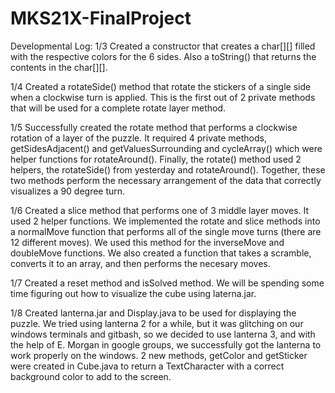 # MKS21X-FinalProject
Developmental Log:
1/3 Created a constructor that creates a char[][] filled with the respective colors for the 6 sides. Also a toString() that returns the contents in the char[][].

1/4 Created a rotateSide() method that rotate the stickers of a single side when a clockwise turn is applied. This is the first out of 2 private methods that will be used for a complete rotate layer method.

1/5 Successfully created the rotate method that performs a clockwise rotation of a layer of the puzzle. It required 4 private methods, getSidesAdjacent() and getValuesSurrounding and cycleArray() which were helper functions for rotateAround(). Finally, the rotate() method used 2 helpers, the rotateSide() from yesterday and rotateAround(). Together, these two methods perform the necessary arrangement of the data that correctly visualizes a 90 degree turn.

1/6 Created a slice method that performs one of 3 middle layer moves. It used 2 helper functions. We implemented the rotate and slice methods into a normalMove function that performs all of the single move turns (there are 12 different moves). We used this method for the inverseMove and doubleMove functions. We also created a function that takes a scramble, converts it to an array, and then performs the necesary moves.

1/7 Created a reset method and isSolved method. We will be spending some time figuring out how to visualize the cube using laterna.jar.

1/8 Created lanterna.jar and Display.java to be used for displaying the puzzle. We tried using lanterna 2 for a while, but it was glitching on our windows terminals and gitbash, so we decided to use lanterna 3, and with the help of E. Morgan in google groups, we successfully got the lanterna to work properly on the windows. 2 new methods, getColor and getSticker were created in Cube.java to return a TextCharacter with a correct background color to add to the screen. 
